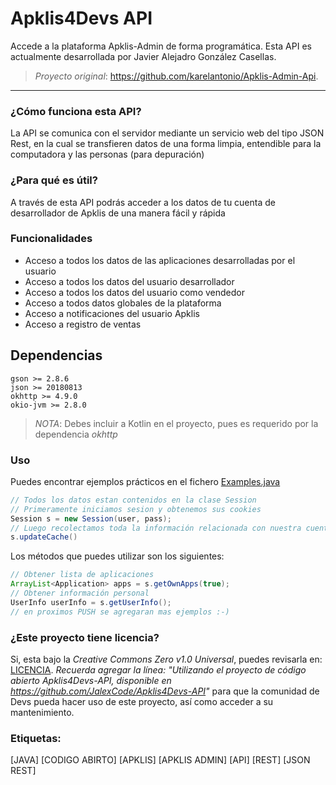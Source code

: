 # Apklis4Devs API
Accede a la plataforma Apklis-Admin de forma programática.
Esta API es actualmente desarrollada por Javier Alejadro González Casellas.

> *Proyecto original*: https://github.com/karelantonio/Apklis-Admin-Api.

***

### ¿Cómo funciona esta API?
La API se comunica con el servidor mediante un servicio web del tipo JSON Rest, en la cual se transfieren datos de una forma limpia, entendible para la computadora y las personas (para depuración)
### ¿Para qué es útil?
A través de esta API podrás acceder a los datos de tu cuenta de desarrollador de Apklis de una manera fácil y rápida
### Funcionalidades
- Acceso a todos los datos de las aplicaciones desarrolladas por el usuario
- Acceso a todos los datos del usuario desarrollador
- Acceso a todos los datos del usuario como vendedor
- Acceso a todos datos globales de la plataforma
- Acceso a notificaciones del usuario Apklis
- Acceso a registro de ventas
## Dependencias
```
gson >= 2.8.6
json >= 20180813
okhttp >= 4.9.0
okio-jvm >= 2.8.0
```
> *NOTA*: Debes incluir a Kotlin en el proyecto, pues es requerido por la dependencia *okhttp*

### Uso
Puedes encontrar ejemplos prácticos en el fichero [Examples.java](cu/jalexcode/apklis4devs/api/Examples.java)
```java
// Todos los datos estan contenidos en la clase Session
// Primeramente iniciamos sesion y obtenemos sus cookies
Session s = new Session(user, pass);
// Luego recolectamos toda la información relacionada con nuestra cuenta
s.updateCache()
```
Los métodos que puedes utilizar son los siguientes:
```java
// Obtener lista de aplicaciones
ArrayList<Application> apps = s.getOwnApps(true);
// Obtener información personal
UserInfo userInfo = s.getUserInfo();
// en proximos PUSH se agregaran mas ejemplos :-)
```

### ¿Este proyecto tiene licencia?
Si, esta bajo la *Creative Commons Zero v1.0 Universal*, puedes revisarla en: [LICENCIA](https://github.com/JalexCode/Apklis4Devs-API/blob/master/LICENSE). *Recuerda agregar la línea: "Utilizando el proyecto de código abierto Apklis4Devs-API, disponible en https://github.com/JalexCode/Apklis4Devs-API"* para que la comunidad de Devs pueda hacer uso de este proyecto, así como acceder a su mantenimiento.

### Etiquetas:
[JAVA] [CODIGO ABIRTO] [APKLIS] [APKLIS ADMIN] [API] [REST] [JSON REST]
